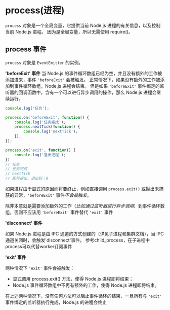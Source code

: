 # process(进程)
`process` 对象是一个全局变量，它提供当前 Node.js 进程的有关信息，以及控制当前 Node.js 进程。 因为是全局变量，所以无需使用 require()。

## process 事件
`process` 对象是 `EventEmitter` 的实例。

**'beforeExit' 事件**
当 Node.js 的事件循环数组已经为空，并且没有额外的工作被添加进来，事件 `'beforeExit'` 会被触发。 正常情况下，如果没有额外的工作被添加到事件循环数组，Node.js 进程会结束。 但是如果 `'beforeExit'` 事件绑定的监听器的回调函数中，含有一个可以进行异步调用的操作，那么 Node.js 进程会继续运行。
```javascript
console.log('任务');

process.on('beforeExit', function() {
    console.log('任务完成');
    process.nextTick(function() {
        console.log('nextTick');
    });
});

process.on('exit', function() {
    console.log('退出进程');
})
// 任务
// 任务完成
// nextTick
// 即将退出，退出码：0
```
如果进程由于显式的原因而将要终止，例如直接调用 `process.exit()` 或抛出未捕获的异常，`'beforeExit'` 事件*不会被触发*。

除非本意就是需要添加额外的工作（*比如通过监听器进行异步调用*）到事件循环数组，否则不应该用 `'beforeExit'` 事件替代 `'exit'` 事件

**'disconnect' 事件**

如果 Node.js 进程是由 IPC 通道的方式创建的（详见子进程和集群文档），当 IPC 通道关闭时，会触发'disconnect'事件。
参考child_process，在子进程中process可以代替worker订阅事件

**'exit' 事件**

两种情况下 `'exit'` 事件会被触发：
- 显式调用 process.exit() 方法，使得 Node.js 进程即将结束；
- Node.js 事件循环数组中不再有额外的工作，使得 Node.js 进程即将结束。

在上述两种情况下，没有任何方法可以阻止事件循环的结束，一旦所有与 `'exit'` 事件绑定的监听器执行完成，Node.js 的进程会终止
